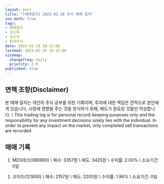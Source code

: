 ```yaml
---
layout: post
title: "[매매일지] 2023-02-28 주식 매매 일지"
use_math: true
tags:
- 매매일지
- 코스피
- 코스닥
- 한국주식
date: 2023-02-28 18:15:06
lastmod: 2023-02-28 18:15:06
sitemap:
  changefreq: daily
  priority: 1.0
published: true
---
```



## 면책 조항(Disclaimer)
본 매매 일지는 개인의 주식 공부를 위한 기록이며, 투자에 대한 책임은 전적으로 본인에게 있습니다. 시장에 영향을 주는 것을 방지하기 위해, 매도가 완료된 것들만 작성합니다. \ 
This trading log is for personal record-keeping purposes only and the responsibility for any investment decisions solely lies with the individual. In order to prevent any impact on the market, only completed sell transactions are recorded.


## 매매 기록
1. MDS테크(086960) \ 
   매수: 3357원 \ 
   매도: 3425원 \ 
   수익률: 2.00% \ 
   소요기간: 0일 


2. 코이즈(121850) \ 
   매수: 2157원 \ 
   매도: 2200원 \ 
   수익률: 1.96% \ 
   소요기간: 0일 



